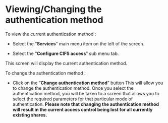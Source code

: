 # Viewing/Changing the authentication method

To view the current authentication method :

- Select the “**Services**” main menu item on the left of the screen.

- Select the “**Configure CIFS access**” sub menu tab.


This screen will display the current authentication method.


To change the authentication method :

- Click on the “**Change authentication method**” button
This will allow you to change the authentication method. Once you select the authentication method, you will be taken to a screen that allows you to select the required parameters for that particular mode of authentication. **Please note that changing the authentication method will result in the current access control being lost for all currently existing shares.**